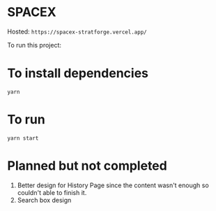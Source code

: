 # SPACEX
Hosted: `https://spacex-stratforge.vercel.app/`

To run this project: 

# To install dependencies 

`yarn`

# To run

`yarn start`


# Planned but not completed
1. Better design for History Page since the content wasn't enough so couldn't able to finish it.
2. Search box design
